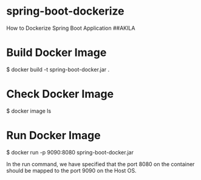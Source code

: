 # spring-boot-dockerize
How to Dockerize Spring Boot Application ##AKILA

# Build Docker Image 
$ docker build -t spring-boot-docker.jar .

# Check Docker Image 
$ docker image ls

# Run Docker Image 
$ docker run -p 9090:8080 spring-boot-docker.jar

In the run command, we have specified that the port 8080 on the container should be mapped to the port 9090 on the Host OS.
